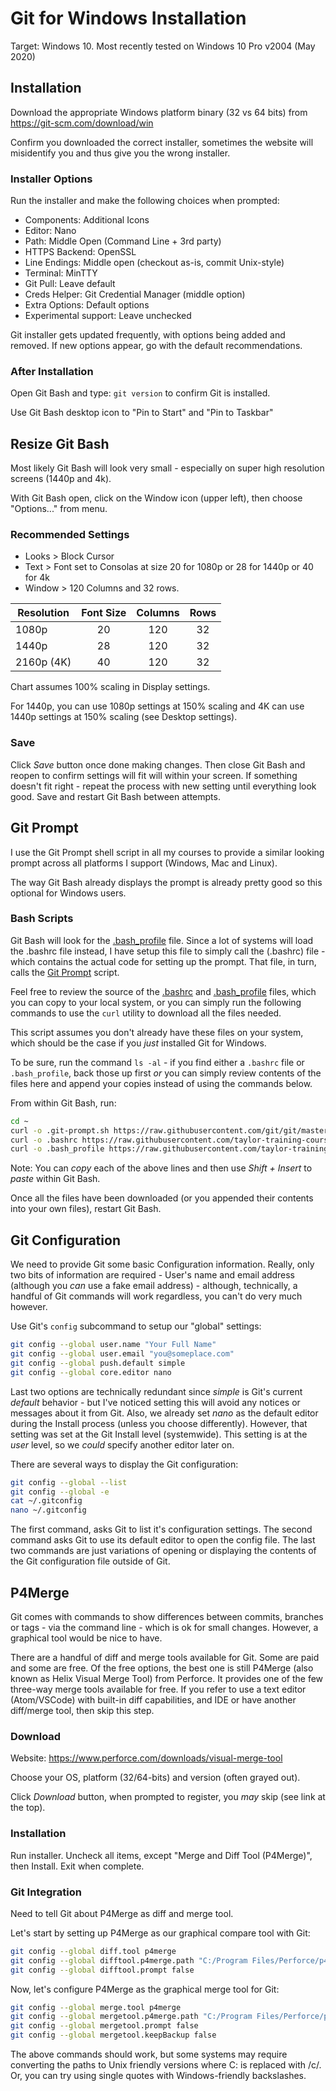 # Git for Windows Installation

Target: Windows 10. Most recently tested on Windows 10 Pro v2004 (May 2020)

## Installation

Download the appropriate Windows platform binary (32 vs 64 bits) from https://git-scm.com/download/win

Confirm you downloaded the correct installer, sometimes the website will misidentify you and thus give you the wrong installer.

### Installer Options

Run the installer and make the following choices when prompted:

* Components: Additional Icons
* Editor: Nano
* Path: Middle Open (Command Line + 3rd party)
* HTTPS Backend: OpenSSL
* Line Endings: Middle open (checkout as-is, commit Unix-style)
* Terminal: MinTTY
* Git Pull: Leave default
* Creds Helper: Git Credential Manager (middle option)
* Extra Options: Default options
* Experimental support: Leave unchecked

Git installer gets updated frequently, with options being added and removed. If new options appear, go with the default recommendations.

### After Installation

Open Git Bash and type: `git version` to confirm Git is installed.

Use Git Bash desktop icon to "Pin to Start" and "Pin to Taskbar"

## Resize Git Bash

Most likely Git Bash will look very small - especially on super high resolution screens (1440p and 4k).

With Git Bash open, click on the Window icon (upper left), then choose "Options..." from menu.

### Recommended Settings

* Looks > Block Cursor
* Text > Font set to Consolas at size 20 for 1080p or 28 for 1440p or 40 for 4k
* Window > 120 Columns and 32 rows.

| Resolution | Font Size | Columns | Rows |
|---|:---:|:---:|:---:|
|1080p|20|120|32|
|1440p|28|120|32|
|2160p (4K)|40|120|32|

Chart assumes 100% scaling in Display settings.

For 1440p, you can use 1080p settings at 150% scaling and 4K can use 1440p settings at 150% scaling (see Desktop settings).

### Save

Click _Save_ button once done making changes. Then close Git Bash and reopen to confirm settings will fit will within your screen. If something doesn't fit right - repeat the process with new setting until everything look good. Save and restart Git Bash between attempts.

## Git Prompt

I use the Git Prompt shell script in all my courses to provide a similar looking prompt across all platforms I support (Windows, Mac and Linux).

The way Git Bash already displays the prompt is already pretty good so this optional for Windows users.

### Bash Scripts

Git Bash will look for the [.bash_profile](.bash_profile) file. Since a lot of systems will load the .bashrc file instead, I have setup this file to simply call the (.bashrc) file - which contains the actual code for setting up the prompt. That file, in turn, calls the [Git Prompt](https://github.com/git/git/blob/master/contrib/completion/git-prompt.sh) script.

Feel free to review the source of the [.bashrc](.bashrc) and [.bash_profile](.bash_profile) files, which you can copy to your local system, or you can simply run the following commands to use the `curl` utility to download all the files needed.

This script assumes you don't already have these files on your system, which should be the case if you _just_ installed Git for Windows.

To be sure, run the command `ls -al` - if you find either a `.bashrc` file or `.bash_profile`, back those up first _or_ you can simply review contents of the files here and append your copies instead of using the commands below.

From within Git Bash, run:

```bash
cd ~
curl -o .git-prompt.sh https://raw.githubusercontent.com/git/git/master/contrib/completion/git-prompt.sh
curl -o .bashrc https://raw.githubusercontent.com/taylor-training-courses/installations/master/windows/git/.bashrc
curl -o .bash_profile https://raw.githubusercontent.com/taylor-training-courses/installations/master/windows/git/.bash_profile
```

Note: You can _copy_ each of the above lines and then use _Shift + Insert_ to _paste_ within Git Bash.

Once all the files have been downloaded (or you appended their contents into your own files), restart Git Bash.

## Git Configuration

We need to provide Git some basic Configuration information. Really, only two bits of information are required - User's name and email address (although you _can_ use a fake email address) - although, technically, a handful of Git commands will work regardless, you can't do very much however.

Use Git's `config` subcommand to setup our "global" settings:

```bash
git config --global user.name "Your Full Name"
git config --global user.email "you@someplace.com"
git config --global push.default simple
git config --global core.editor nano
```

Last two options are technically redundant since _simple_ is Git's current _default_ behavior - but I've noticed setting this will avoid any notices or messages about it from Git. Also, we already set _nano_ as the default editor during the Install process (unless you choose differently). However, that setting was set at the Git Install level (systemwide). This setting is at the _user_ level, so we _could_ specify another editor later on.

There are several ways to display the Git configuration:

```bash
git config --global --list
git config --global -e
cat ~/.gitconfig
nano ~/.gitconfig
```

The first command, asks Git to list it's configuration settings. The second command asks Git to use its default editor to open the config file. The last two commands are just variations of opening or displaying the contents of the Git configuration file outside of Git.

## P4Merge

Git comes with commands to show differences between commits, branches or tags - via the command line - which is ok for small changes. However, a graphical tool would be nice to have.

There are a handful of diff and merge tools available for Git. Some are paid and some are free. Of the free options, the best one is still P4Merge (also known as Helix Visual Merge Tool) from Perforce. It provides one of the few three-way merge tools available for free. If you refer to use a text editor (Atom/VSCode) with built-in diff capabilities, and IDE or have another diff/merge tool, then skip this step.

### Download

Website: https://www.perforce.com/downloads/visual-merge-tool

Choose your OS, platform (32/64-bits) and version (often grayed out).

Click _Download_ button, when prompted to register, you _may_ skip (see link at the top).

### Installation

Run installer. Uncheck all items, except "Merge and Diff Tool (P4Merge)", then Install. Exit when complete.

### Git Integration

Need to tell Git about P4Merge as diff and merge tool.

Let's start by setting up P4Merge as our graphical compare tool with Git:

```bash
git config --global diff.tool p4merge
git config --global difftool.p4merge.path "C:/Program Files/Perforce/p4merge.exe"
git config --global difftool.prompt false
```

Now, let's configure P4Merge as the graphical merge tool for Git:

```bash
git config --global merge.tool p4merge
git config --global mergetool.p4merge.path "C:/Program Files/Perforce/p4merge.exe"
git config --global mergetool.prompt false
git config --global mergetool.keepBackup false
```

The above commands should work, but some systems may require converting the paths to Unix friendly versions where C: is replaced with /c/. Or, you can try using single quotes with Windows-friendly backslashes.
